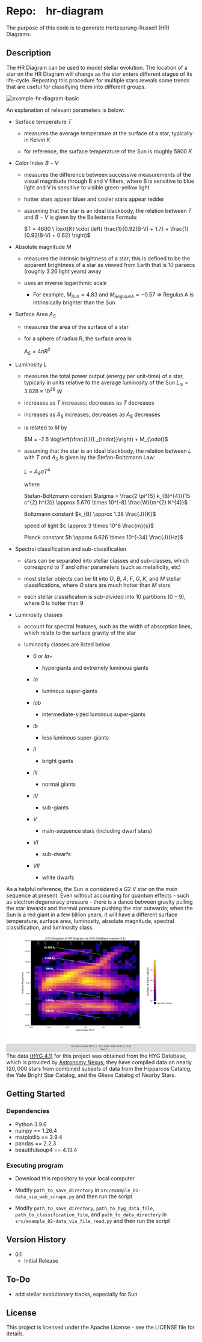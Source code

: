 # Repo:    hr-diagram

The purpose of this code is to generate Hertzsprung-Russell (HR) Diagrams.

## Description

The HR Diagram can be used to model stellar evolution. The location of a star on the HR Diagram will change as the star enters different stages of its life-cycle. Repeating this procedure for multiple stars reveals some trends that are useful for classifying them into different groups.

<img src="output/example_01-data_via_web_scrape/HR_Diagram-LuminosityClass-Luminosity_VS_ColorIndex(BV)-wSun-wIsoRadius-wSpectralTypes_MarkAt9V.png" title="" alt="example-hr-diagram-basic" data-align="center">

An explanation of relevant parameters is below:

* Surface temperature $T$
  
  * measures the average temperature at the surface of a star, typically in Kelvin $K$
  
  * for reference, the surface temperature of the Sun is roughly $5800$ $K$

* Color Index $B-V$
  
  * measures the difference between successive measurements of the visual magnitude through B and V filters, where B is sensitive to blue light and V is sensitive to visible green-yellow light
  
  * hotter stars appear bluer and cooler stars appear redder
  
  * assuming that the star is an ideal blackbody, the relation between $T$ and $B-V$ is given by the Ballesteros Formula:
    
    $T = 4600 \ \text{K} \cdot \left( \frac{1}{0.92(B-V) + 1.7} + \frac{1}{0.92(B-V) + 0.62} \right)$

* Absolute magnitude $M$
  
  * measures the intrinsic brightness of a star; this is defined to be the apparent brightness of a star as viewed from Earth that is 10 parsecs (roughly 3.26 light years) away
  
  * uses an inverse logarithmic scale
    
    * For example, $M_{Sun} = 4.83$ and $M_{Regulus A} = -0.57$ ⇒ Regulus A is intrinsically brighter than the Sun

* Surface Area $A_{S}$
  
  * measures the area of the surface of a star
  
  * for a sphere of radius R, the surface area is
    
    $A_{S} = 4 \pi R^{2}$

* Luminosity $L$
  
  * measures the total power output (energy per unit-time) of a star, typically in units relative to the average luminosity of the Sun $L_{\odot} = 3.828 \times 10^{26}$ $W$
  
  * increases as $T$ increases; decreases as $T$ decreases
  
  * increases as $A_{S}$ increases; decreases as $A_{S}$ decreases
  
  * is related to $M$ by 
    
    $M = -2.5 \log\left(\frac{L}{L_{\odot}}\right) + M_{\odot}$
  
  * assuming that the star is an ideal blackbody, the relation between $L$ with $T$ and $A_{S}$ is given by the Stefan-Boltzmann Law:
    
    $L = A_{S} \sigma T^{4}$
    
    where 
    
    Stefan-Boltzmann constant $\sigma = \frac{2 \pi^{5} k_{B}^{4}}{15 c^{2} h^{3}} \approx 5.670 \times 10^{-8} \frac{W}{m^{2} K^{4}}$ 
    
    Boltzmann constant $k_{B} \approx 1.38 \frac{J}{K}$
    
    speed of light $c \approx 3 \times 10^8 \frac{m}{s}$
    
    Planck constant $h \approx 6.626 \times 10^{-34} \frac{J}{Hz}$

* Spectral classification and sub-classification
  
  * stars can be separated into stellar classes and sub-classes, which correspond to $T$ and other parameters (such as metallicity, etc)
  
  * most stellar objects can be fit into $O$, $B$, $A$, $F$, $G$, $K$, and $M$ stellar classifications, where $O$ stars are much hotter than $M$ stars
  
  * each stellar classification is sub-divided into 10 partitions ($0 - 9$), where $0$ is hotter than $9$ 

* Luminosity classes
  
  * account for spectral features, such as the width of absorption lines, which relate to the surface gravity of the star
 
  * luminosity classes are listed below
    
    * $0$ or $Ia+$
      
      * hypergiants and extremely luminous giants
    
    * $Ia$
      
      * luminous super-giants
    
    * $Iab$
      
      * intermediate-sized luminous super-giants
    
    * $Ib$
      
      * less luminous super-giants
    
    * $II$
      
      * bright giants
    
    * $III$
      
      * normal giants
    
    * $IV$
      
      * sub-giants
    
    * $V$
      
      * main-sequence stars (including dwarf stars)
    
    * $VI$
      
      * sub-dwarfs
    
    * $VII$
      
      * white dwarfs

As a helpful reference, the Sun is considered a $G2$ $V$ star on the main sequence at present. Even without accounting for quantum effects - such as electron degeneracy pressure - there is a dance between gravity pulling the star inwards and thermal pressure pushing the star outwards; when the Sun is a red giant in a few billion years, it will have a different surface temperature, surface area, luminosity, absolute magnitude, spectral classification, and luminosity class. 

<img src="output/example_01-data_via_web_scrape/HR_Diagram-2DHistogram-AbsoluteMagnitude_VS_ColorIndex(BV)-wSun-wIsoRadius-wSpectralTypes_MarkAt9V.png" title="" alt="example-2D_histogram" data-align="center">The data [(HYG 4.1)](https://www.astronexus.com/downloads/catalogs/hygdata_v41.csv.gz) for this project was obtained from the HYG Database, which is provided by [Astronomy Nexus](https://www.astronexus.com/projects/hyg); they have compiled data on nearly $120,000$ stars from combined subsets of data from the Hipparcos Catalog, the Yale Bright Star Catalog, and the Gliese Catalog of Nearby Stars.

## Getting Started

### Dependencies

* Python 3.9.6
* numpy == 1.26.4
* matplotlib == 3.9.4
* pandas == 2.2.3
* beautifulsoup4 == 4.13.4 

### Executing program

* Download this repository to your local computer

* Modify `path_to_save_directory` in `src/example_01-data_via_web_scrape.py` and then run the script

* Modify `path_to_save_directory`, `path_to_hyg_data_file`,
  `path_to_classification_file`, and `path_to_data_directory`  in `src/example_02-data_via_file_read.py` and then run the script

## Version History

* 0.1
  * Initial Release

## To-Do
* add stellar evolutionary tracks, especially for Sun

## License

This project is licensed under the Apache License - see the LICENSE file for details.
